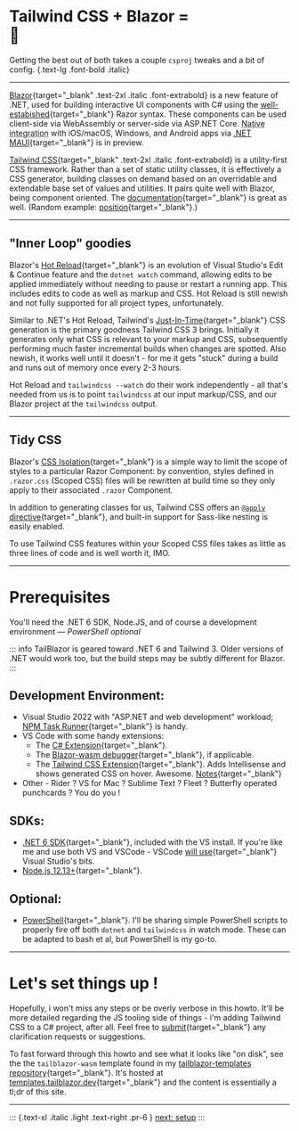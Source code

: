 # Tailwind CSS + Blazor = <div class="emoji">💯</div>

Getting the best out of both takes a couple `csproj` tweaks and a bit of config. {.text-lg .font-bold .italic}

---

[Blazor](https://dotnet.microsoft.com/apps/aspnet/web-apps/blazor){target="_blank" .text-2xl .italic .font-extrabold} is a new feature of .NET, used for building interactive UI components with C# using the [well-estabished](https://weblogs.asp.net/scottgu/introducing-razor){target="_blank"} Razor syntax. These components can be used client-side via WebAssembly or server-side via ASP.NET Core. <abbr title="native rendering, not a 'bundled browser'; native API access">Native integration</abbr> with iOS/macOS, Windows, and Android apps via [.NET MAUI](https://docs.microsoft.com/en-us/dotnet/maui/){target="_blank"} is in preview.

[Tailwind CSS](https://tailwindcss.com/){target="_blank" .text-2xl .italic .font-extrabold} is a utility-first CSS framework.  Rather than a set of static utility classes, it is effectively a CSS generator, building classes on demand based on an overridable and extendable base set of values and utilities.  It pairs quite well with Blazor, being component oriented.  The [documentation](https://tailwindcss.com/docs/utility-first){target="_blank"} is great as well. (Random example: [position](https://tailwindcss.com/docs/position){target="_blank"}.)  

---

## "Inner Loop" goodies

Blazor's [Hot Reload](https://docs.microsoft.com/en-us/aspnet/core/test/hot-reload?view=aspnetcore-6.0){target="_blank"} is an evolution of Visual Studio's Edit & Continue feature and the `dotnet watch` command, allowing edits to be applied immediately without needing to pause or restart a running app.  This includes edits to code as well as markup and CSS.  Hot Reload is still newish and not fully supported for all project types, unfortunately.

Similar to .NET's Hot Reload, Tailwind's [Just-In-Time](https://tailwindcss.com/blog/tailwindcss-v3#just-in-time-all-the-time){target="_blank"} CSS generation is the primary goodness Tailwind CSS 3 brings.  Initially it generates only what CSS is relevant to your markup and CSS, subsequently performing much faster incremental builds when changes are spotted.  Also newish, it works well until it doesn't - for me it gets "stuck" during a build and runs out of memory once every 2-3 hours.

Hot Reload and `tailwindcss --watch` do their work independently - all that's needed from us is to point `tailwindcss` at our input markup/CSS, and our Blazor project at the `tailwindcss` output.

---

## Tidy CSS

Blazor's [CSS Isolation](https://docs.microsoft.com/en-us/aspnet/core/blazor/components/css-isolation?view=aspnetcore-6.0){target="_blank"} is a simple way to limit the scope of styles to a particular Razor Component: by convention, styles defined in `.razor.css` (Scoped CSS) files will be rewritten at build time so they only apply to their associated `.razor` Component. 

In addition to generating classes for us, Tailwind CSS offers an [`@apply` directive](https://tailwindcss.com/docs/functions-and-directives#apply){target="_blank"}, and built-in support for Sass-like nesting is easily enabled.  

To use Tailwind CSS features within your Scoped CSS files takes as little as three lines of code and is well worth it, IMO.

---

# Prerequisites

You'll need the .NET 6 SDK, Node.JS, and of course a development environment — _PowerShell optional_

::: info
TailBlazor is geared toward .NET 6 and Tailwind 3. Older versions of .NET would work too, but the build steps may be subtly different for Blazor.
:::

## Development Environment:

- Visual Studio 2022 with "ASP.NET and web development" workload; [NPM Task Runner](https://marketplace.visualstudio.com/items?itemName=MadsKristensen.NpmTaskRunner64){target="_blank"} is handy.
- VS Code with some handy extensions:
  - The [C# Extension](https://marketplace.visualstudio.com/items?itemName=ms-dotnettools.csharp){target="_blank"}.
  - The [Blazor-wasm debugger](https://marketplace.visualstudio.com/items?itemName=ms-dotnettools.blazorwasm-companion){target="_blank"}, if applicable.
  - The [Tailwind CSS Extension](https://marketplace.visualstudio.com/items?itemName=bradlc.vscode-tailwindcss){target="_blank"}.  Adds Intellisense and shows generated CSS on hover.  Awesome.  [Notes](/notes#VSCode){target="_blank"}
- Other - Rider ? VS for Mac ? Sublime Text ? Fleet ? Butterfly operated punchcards ? You do you !


## SDKs:

- [.NET 6 SDK](https://dotnet.microsoft.com/download/dotnet/6.0){target="_blank"}, included with the VS install. If you're like me and use both VS and VSCode - VSCode [will use](/images/vscode_msbuild_bits.png){target="_blank"} Visual Studio's bits.
- [Node.js 12.13+](https://nodejs.org/en/download/){target="_blank"}.

## Optional:

- [PowerShell](https://docs.microsoft.com/en-us/powershell/scripting/install/installing-powershell?view=powershell-7.2){target="_blank"}. I'll be sharing simple PowerShell scripts to properly fire off both `dotnet` and `tailwindcss` in watch mode. These can be adapted to bash et al, but PowerShell is my go-to.

---

# Let's set things up !

Hopefully, i won't miss any steps or be overly verbose in this howto. It'll be more detailed regarding the JS tooling side of things - i'm adding Tailwind CSS to a C# project, after all.  Feel free to [submit](https://github.com/McNerdius/TailBlazor/issues){target="_blank"} any clarification requests or suggestions.

To fast forward through this howto and see what it looks like "on disk", see the the `tailblazor-wasm` template found in my [tailblazor-templates repository](https://www.github.com/McNerdius/tailblazor-templates){target="_blank"}.  It's hosted at [templates.tailblazor.dev](https://templates.tailblazor.dev/){target="_blank"} and the content is essentially a tl;dr of this site.

---

::: {.text-xl .italic .light .text-right .pr-6 }
[next: setup](/setup)
::: 